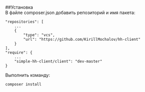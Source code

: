 ##Установка  
В файле composer.json добавить репозиторий и имя пакета:
```
"repositories": [
    ...
    {
        "type": "vcs",
        "url": "https://github.com/KirillMochalov/hh-client"
    }
],
"require": {
    ...
    "simple-hh-client/client": "dev-master"
}
```
Выполнить команду:  
```
composer install
```
